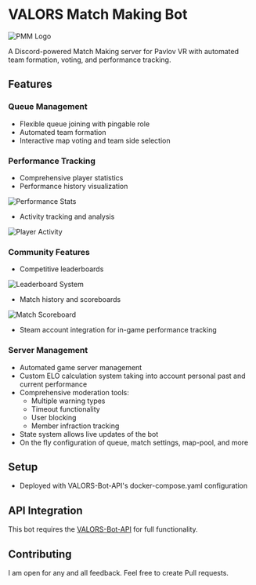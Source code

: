 # VALORS Match Making Bot

![PMM Logo](assets/pmm-logo.png)

A Discord-powered Match Making server for Pavlov VR with automated team formation, voting, and performance tracking.

## Features

### Queue Management
- Flexible queue joining with pingable role
- Automated team formation
- Interactive map voting and team side selection

### Performance Tracking
- Comprehensive player statistics
- Performance history visualization

![Performance Stats](assets/stats-example.png)
- Activity tracking and analysis

![Player Activity](assets/activity-example.png)

### Community Features
- Competitive leaderboards

![Leaderboard System](assets/leaderboard-example.png)
- Match history and scoreboards

![Match Scoreboard](assets/scoreboard-example.png)
- Steam account integration for in-game performance tracking

### Server Management
- Automated game server management
- Custom ELO calculation system taking into account personal past and current performance
- Comprehensive moderation tools:
  - Multiple warning types
  - Timeout functionality
  - User blocking
  - Member infraction tracking
- State system allows live updates of the bot
- On the fly configuration of queue, match settings, map-pool, and more


## Setup
- Deployed with VALORS-Bot-API's docker-compose.yaml configuration

## API Integration
This bot requires the [VALORS-Bot-API](https://github.com/99oblivius/VALORS-Bot-API) for full functionality.

## Contributing
I am open for any and all feedback. Feel free to create Pull requests.
